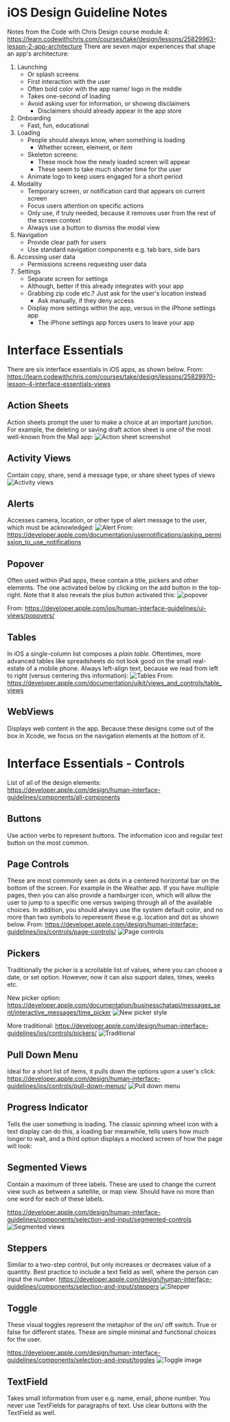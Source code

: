 #  iOS Design Guideline Notes
Notes from the Code with Chris Design course module 4:
 https://learn.codewithchris.com/courses/take/design/lessons/25829963-lesson-2-app-architecture
There are seven major experiences that shape an app's architecture:
1. Launching
    - Or splash screens
    - First interaction with the user
    - Often bold color with the app name/ logo in the middle
    - Takes one-second of loading 
    - Avoid asking user for information, or showing disclaimers
        - Disclaimers should already appear in the app store
1. Onboarding
    - Fast, fun, educational
1. Loading
    - People should always know, when something is loading
        - Whether screen, element, or item
    - Skeleton screens:
        - These mock how the newly loaded screen will appear
        - These seem to take much shorter time for the user
    - Animate logo to keep users engaged for a short period
1. Modality
    - Temporary screen, or notification card that appears on current screen
    - Focus users attention on specific actions
    - Only use, if truly needed, because it removes user from the rest of the screen context
    - Always use a button to dismiss the modal view
1. Navigation
    - Provide clear path for users
    - Use standard navigation components e.g. tab bars, side bars
1. Accessing user data
    - Permissions screens requesting user data
1. Settings 
    - Separate screen for settings
    - Although, better if this already integrates with your app
    - Grabbing zip code etc.? Just ask for the user's location instead
        - Ask manually, if they deny access
    - Display more settings within the app, versus in the iPhone settings app
        - The iPhone settings app forces users to leave your app

# Interface Essentials
There are six interface essentials in iOS apps, as shown below.
From: https://learn.codewithchris.com/courses/take/design/lessons/25829970-lesson-4-interface-essentials-views
## Action Sheets
Action sheets prompt the user to make a choice at an important junction. For example, the deleting or saving
draft action sheet is one of the most well-known from the Mail app:
![Action sheet screenshot](img/action_sheet.png)

## Activity Views 
Contain copy, share, send a message type, or share sheet types of views
![Activity views](img/activity_views.png)

## Alerts
Accesses camera, location, or other type of alert message to the user, which must be acknowledged:
![Alert](img/alert.png)
From: https://developer.apple.com/documentation/usernotifications/asking_permission_to_use_notifications

## Popover 
Often used within iPad apps, these contain a title, pickers and other elements. The one activated below
by clicking on the add button in the top-right. Note that it also reveals the plus button activated this:
![popover](img/popover.png)

From: https://developer.apple.com/ios/human-interface-guidelines/ui-views/popovers/

## Tables
In iOS a single-column list composes a *plain table*. Oftentimes, more advanced tables like spreadsheets do
not look good on the small real-estate of a mobile phone. Always left-align text, because we read from
left to right (versus centering this information): 
![Tables](img/tables.png)
From: https://developer.apple.com/documentation/uikit/views_and_controls/table_views

## WebViews
Displays web content in the app. Because these designs come out of the box in Xcode, we focus on 
the navigation elements at the bottom of it. 

# Interface Essentials - Controls
List of all of the design elements: https://developer.apple.com/design/human-interface-guidelines/components/all-components
## Buttons
Use action verbs to represent buttons. The information icon and regular text button on the most common.

## Page Controls
These are most commonly seen as dots in a centered horizontal bar on the bottom of the screen. For
example in the Weather app. If you have multiple pages, then you can also provide a hamburger icon, which
will allow the user to jump to a specific one versus swiping through all of the available choices. In 
addition, you should always use the system default color, and no more than two symbols to reperesent these
e.g. location and dot as shown below.
From: https://developer.apple.com/design/human-interface-guidelines/ios/controls/page-controls/
![Page controls](img/pageControls.png)

## Pickers
Traditionally the picker is a scrollable list of values, where you can choose a date, or set option.
However, now it can also support dates, times, weeks etc. 

New picker option:
https://developer.apple.com/documentation/businesschatapi/messages_sent/interactive_messages/time_picker
![New picker style](img/newPicker.png)

More traditional:
https://developer.apple.com/design/human-interface-guidelines/ios/controls/pickers/
![Traditional](img/traditionalPicker.png)

## Pull Down Menu
Ideal for a short list of items, it pulls down the options upon a user's click:
https://developer.apple.com/design/human-interface-guidelines/ios/controls/pull-down-menus/
![Pull down menu](img/pullDownMenu.png)

## Progress Indicator
Tells the user something is loading. The classic spinning wheel icon with a text display can do this, 
a loading bar meanwhile, tells users how much longer to wait, and a third option displays a mocked screen
of how the page will look:

## Segmented Views
Contain a maximum of three labels. These are used to change the current view such as between a satellite,
or map view. Should have no more than one word for each of these labels.  

https://developer.apple.com/design/human-interface-guidelines/components/selection-and-input/segmented-controls
![Segmented views](img/segments.png)
 
## Steppers
Similar to a two-step control, but only increases or decreases value of a quantity. Best practice to include
a text field as well, where the person can input the number.
https://developer.apple.com/design/human-interface-guidelines/components/selection-and-input/steppers
![Stepper](img/stepper.png)

## Toggle
These visual toggles represent the metaphor of the on/ off switch. True or false for different states.
These are simple minimal and functional choices for the user.

https://developer.apple.com/design/human-interface-guidelines/components/selection-and-input/toggles
![Toggle image](img/toggles.png)

## TextField
Takes small information from user e.g. name, email, phone number. You never use TextFields for paragraphs
of text. Use clear buttons with the TextField as well. 

